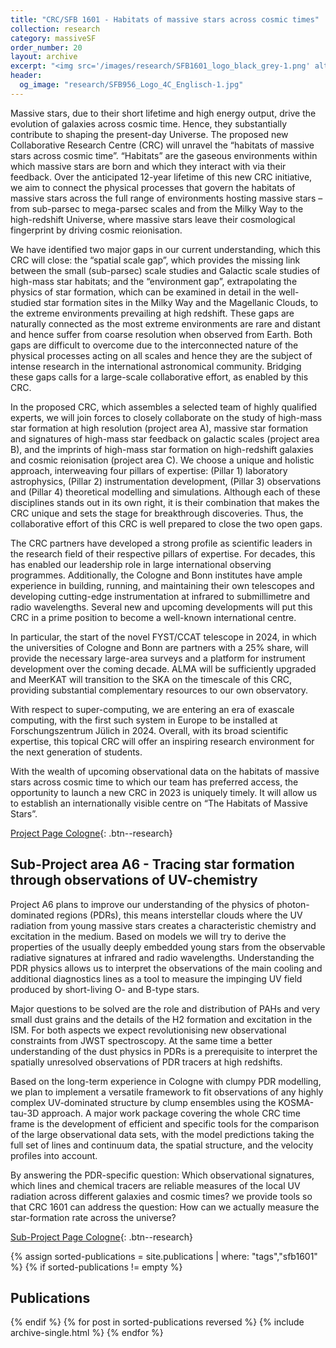 ```yaml
---
title: "CRC/SFB 1601 - Habitats of massive stars across cosmic times"
collection: research
category: massiveSF
order_number: 20
layout: archive
excerpt: "<img src='/images/research/SFB1601_logo_black_grey-1.png' alt=''>"
header:
  og_image: "research/SFB956_Logo_4C_Englisch-1.jpg"
---
```


Massive stars, due to their short lifetime and high energy output, drive the evolution of galaxies across cosmic time. Hence, they substantially contribute to shaping the present-day Universe. The proposed new Collaborative Research Centre (CRC) will unravel the “habitats of massive stars across cosmic time”. “Habitats” are the gaseous environments within which massive stars are born and which they interact with via their feedback. Over the anticipated 12-year lifetime of this new CRC initiative, we aim to connect the physical processes that govern the habitats of massive stars across the full range of environments hosting massive stars – from sub-parsec to mega-parsec scales and from the Milky Way to the high-redshift Universe, where massive stars leave their cosmological fingerprint by driving cosmic reionisation.

We have identified two major gaps in our current understanding, which this CRC will close: the “spatial scale gap”, which provides the missing link between the small (sub-parsec) scale studies and Galactic scale studies of high-mass star habitats; and the “environment gap”, extrapolating the physics of star formation, which can be examined in detail in the well-studied star formation sites in the Milky Way and the Magellanic Clouds, to the extreme environments prevailing at high redshift. These gaps are naturally connected as the most extreme environments are rare and distant and hence suffer from coarse resolution when observed from Earth. Both gaps are difficult to overcome due to the interconnected nature of the physical processes acting on all scales and hence they are the subject of intense research in the international astronomical community. Bridging these gaps calls for a large-scale collaborative effort, as enabled by this CRC.

In the proposed CRC, which assembles a selected team of highly qualified experts, we will join forces to closely collaborate on the study of
high-mass star formation at high resolution (project area A),
massive star formation and signatures of high-mass star feedback on galactic scales (project area B), and
the imprints of high-mass star formation on high-redshift galaxies and cosmic reionisation (project area C).
We choose a unique and holistic approach, interweaving four pillars of expertise: (Pillar 1) laboratory astrophysics, (Pillar 2) instrumentation development, (Pillar 3) observations and (Pillar 4) theoretical modelling and simulations.
Although each of these disciplines stands out in its own right, it is their combination that makes the CRC unique and sets the stage for breakthrough discoveries. Thus, the collaborative effort of this CRC is well prepared to close the two open gaps.

The CRC partners have developed a strong profile as scientific leaders in the research field of their respective pillars of expertise. For decades, this has enabled our leadership role in large international observing programmes. Additionally, the Cologne and Bonn institutes have ample experience in building, running, and maintaining their own telescopes and developing cutting-edge instrumentation at infrared to submillimetre and radio wavelengths. Several new and upcoming developments will put this CRC in a prime position to become a well-known international centre.

In particular, the start of the novel FYST/CCAT telescope in 2024, in which the universities of Cologne and Bonn are partners with a 25% share, will provide the necessary large-area surveys and a platform for instrument development over the coming decade. ALMA will be sufficiently upgraded and MeerKAT will transition to the SKA on the timescale of this CRC, providing substantial complementary resources to our own observatory.

With respect to super-computing, we are entering an era of exascale computing, with the first such system in Europe to be installed at Forschungszentrum Jülich in 2024. Overall, with its broad scientific expertise, this topical CRC will offer an inspiring research environment for the next generation of students.

With the wealth of upcoming observational data on the habitats of massive stars across cosmic time to which our team has preferred access, the opportunity to launch a new CRC in 2023 is uniquely timely. It will allow us to establish an internationally visible centre on “The Habitats of Massive Stars”.

[Project Page Cologne](https://sfb1601.astro.uni-koeln.de/){: .btn--research}

## Sub-Project area A6 - Tracing star formation through observations of UV-chemistry

Project A6 plans to improve our understanding of the physics of photon-dominated regions (PDRs), this means interstellar clouds where the UV radiation from young massive stars creates a characteristic chemistry and excitation in the medium. Based on models we will try to derive the properties of  the usually deeply embedded young stars from the observable radiative signatures at infrared and radio wavelengths. Understanding the PDR physics allows us to interpret the observations of the main cooling and additional diagnostics lines as a tool to measure the impinging UV field produced by short-living O- and B-type stars.


Major questions to be solved are the role and distribution of PAHs and very small dust grains and the details of the H2 formation and excitation in the ISM. For both aspects we expect revolutionising new observational constraints from JWST spectroscopy. At the same time a better understanding of the dust physics in PDRs is a prerequisite to interpret the spatially unresolved observations of PDR tracers at high redshifts.

Based on the long-term experience in Cologne with clumpy PDR modelling, we plan to implement a versatile framework to fit observations of any highly complex UV-dominated structure by clump ensembles using the KOSMA-tau-3D approach. A major work package covering the whole CRC time frame is the development of efficient and specific tools for the comparison of the large observational data sets, with the model predictions taking the full set of lines and continuum data, the spatial structure, and the velocity profiles into account.

By answering the PDR-specific question: Which observational signatures, which lines and chemical tracers are reliable measures of the local UV radiation across different galaxies and cosmic times? we provide tools so that CRC 1601 can address the question: How can we actually measure the star-formation rate across the universe?

[Sub-Project Page Cologne](https://www.sfb956.de/project/c1){: .btn--research}


{% assign sorted-publications = site.publications | where: "tags","sfb1601" %}
{% if sorted-publications != empty %}
## Publications
{% endif %}
{% for post in sorted-publications reversed %}
    {% include archive-single.html %}
{% endfor %}
